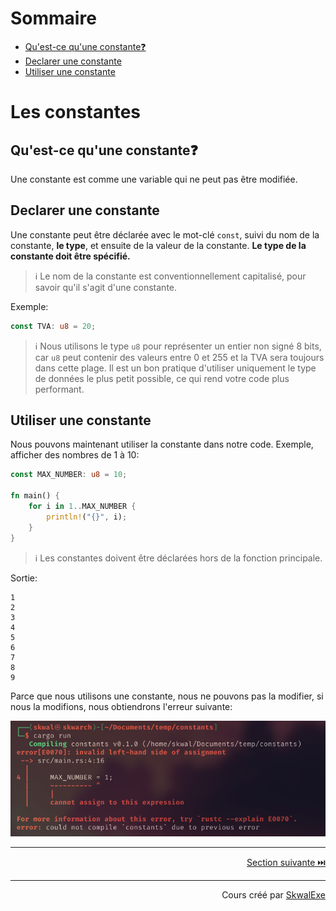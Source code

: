 # Sommaire

- [Qu'est-ce qu'une constante❓](#quest-ce-quune-constante)
- [Declarer une constante](#declarer-une-constante)
- [Utiliser une constante](#utiliser-une-constante)

# Les constantes

## Qu'est-ce qu'une constante❓

Une constante est comme une variable qui ne peut pas être modifiée.

## Declarer une constante

Une constante peut être déclarée avec le mot-clé `const`, suivi du nom de la constante, **le type**, et ensuite de la valeur de la constante. **Le type de la constante doit être spécifié.**

> ℹ️ Le nom de la constante est conventionnellement capitalisé, pour savoir qu'il s'agit d'une constante.

Exemple:
```rust
const TVA: u8 = 20;
```

> ℹ️ Nous utilisons le type `u8` pour représenter un entier non signé 8 bits, car `u8` peut contenir des valeurs entre 0 et 255 et la TVA sera toujours dans cette plage. Il est un bon pratique d'utiliser uniquement le type de données le plus petit possible, ce qui rend votre code plus performant.

## Utiliser une constante

Nous pouvons maintenant utiliser la constante dans notre code.
Exemple, afficher des nombres de 1 à 10:

```rust
const MAX_NUMBER: u8 = 10;

fn main() {
    for i in 1..MAX_NUMBER {
        println!("{}", i);
    }
}
```

> ℹ️ Les constantes doivent être déclarées hors de la fonction principale.

Sortie:

```
1
2
3
4
5
6
7
8
9
```

Parce que nous utilisons une constante, nous ne pouvons pas la modifier, si nous la modifions, nous obtiendrons l'erreur suivante:

![](1.png)

---

<p align="right"><a href="../les-tuples">Section suivante ⏭️</a></p>

---

<p align="right">Cours créé par <a href="https://github.com/SkwalExe/" target="_blank">SkwalExe</a></p>
